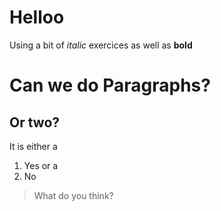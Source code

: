 # Helloo
Using a bit of *italic* exercices as well as **bold**
# Can we do Paragraphs? 
## Or two? 
It is either a 
1. Yes
or a
2. No 
> What do you think?

